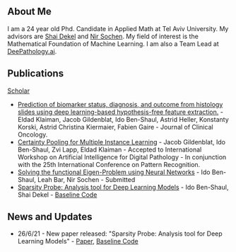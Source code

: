 ## About Me
I am a 24 year old Phd. Candidate in Applied Math at Tel Aviv University. My advisors are [Shai Dekel](https://www.shaidekel.com/) and [Nir Sochen](http://www.math.tau.ac.il/~sochen/). My field of interest is the Mathematical Foundation of Machine Learning. I am also a Team Lead at [DeePathology.ai](https://deepathology.ai/).

## Publications
[Scholar](https://scholar.google.com/citations?user=ArjvABYAAAAJ&hl=en)

- [Prediction of biomarker status, diagnosis, and outcome from histology slides using deep learning-based hypothesis-free feature extraction.](https://ascopubs.org/doi/abs/10.1200/JCO.2019.37.15_suppl.3140)  - Eldad Klaiman, Jacob Gildenblat, Ido Ben-Shaul, Astrid Heller, Konstanty Korski, Astrid Christina Kiermaier, Fabien Gaire -  Journal of Clinical Oncology.  
- [Certainty Pooling for Multiple Instance Learning](https://link.springer.com/chapter/10.1007%2F978-3-030-68763-2_11)  - Jacob Gildenblat, Ido Ben-Shaul, Zvi Lapp, Eldad Klaiman - Accepted to International Workshop on Artificial Intelligence for Digital Pathology - In conjunction with the 25th  International Conference on Pattern Recognition.  
- [Solving the functional Eigen-Problem using Neural Networks](https://arxiv.org/abs/2007.10205) - Ido Ben-Shaul, Leah Bar, Nir Sochen -  Submitted
- [Sparsity Probe: Analysis tool for Deep Learning Models](https://arxiv.org/abs/2105.06849) - Ido Ben-Shaul, Shai Dekel - [Baseline Code](https://github.com/idobenshaul10/SparsityProbe)

## News and Updates
-   26/6/21 - New paper released:  "Sparsity Probe: Analysis tool for Deep Learning Models" -  [Paper](https://arxiv.org/abs/2105.06849),  [Baseline Code](https://github.com/idobenshaul10/SparsityProbe)
